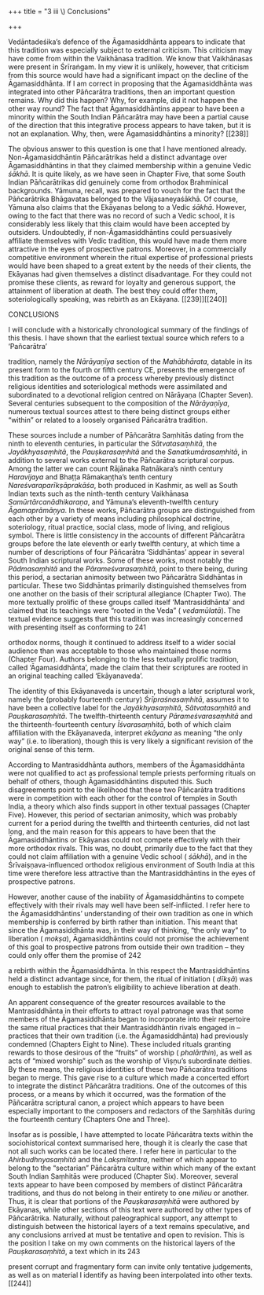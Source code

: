 +++
title = "3 iii \\) Conclusions"

+++

Vedāntadeśika’s defence of the Āgamasiddhānta appears to indicate that this tradition was especially subject to external criticism. This criticism may have come from within the Vaikhānasa tradition. We know that Vaikhānasas were present in Śrīraṅgam. In my view it is unlikely, however, that criticism from this source would have had a significant impact on the decline of the Āgamasiddhānta. If I am correct in proposing that the Āgamasiddhānta was integrated into other Pāñcarātra traditions, then an important question remains. Why did this happen? Why, for example, did it not happen the other way round? The fact that Āgamasiddhāntins appear to have been a minority within the South Indian Pāñcarātra may have been a partial cause of the direction that this integrative process appears to have taken, but it is not an explanation. Why, then, were Āgamasiddhāntins a minority? [[238]]

The obvious answer to this question is one that I have mentioned already. Non-Āgamasiddhāntin Pāñcarātrikas held a distinct advantage over Āgamasiddhāntins in that they claimed membership within a genuine Vedic *śākhā*. It is quite likely, as we have seen in Chapter Five, that some South Indian Pāñcarātrikas did genuinely come from orthodox Brahminical backgrounds. Yāmuna, recall, was prepared to vouch for the fact that the Pāñcarātrika Bhāgavatas belonged to the Vājasaneyaśākhā. Of course, Yāmuna also claims that the Ekāyanas belong to a Vedic *śākhā*. However, owing to the fact that there was no record of such a Vedic school, it is considerably less likely that this claim would have been accepted by outsiders. Undoubtedly, if non-Āgamasiddhāntins could persuasively affiliate themselves with Vedic tradition, this would have made them more attractive in the eyes of prospective patrons. Moreover, in a commercially competitive environment wherein the ritual expertise of professional priests would have been shaped to a great extent by the needs of their clients, the Ekāyanas had given themselves a distinct disadvantage. For they could not promise these clients, as reward for loyalty and generous support, the attainment of liberation at death. The best they could offer them, soteriologically speaking, was rebirth as an Ekāyana. [[239]][[240]]

CONCLUSIONS 

I will conclude with a historically chronological summary of the findings of this thesis. I have shown that the earliest textual source which refers to a ‘Pañcarātra’ 

tradition, namely the *Nārāyaṇīya* section of the *Mahābhārata*, datable in its present form to the fourth or fifth century CE, presents the emergence of this tradition as the outcome of a process whereby previously distinct religious identities and soteriological methods were assimilated and subordinated to a devotional religion centred on Nārāyaṇa \(Chapter Seven\). Several centuries subsequent to the composition of the *Nārāyaṇīya*, numerous textual sources attest to there being distinct groups either “within” or related to a loosely organised Pāñcarātra tradition. 

These sources include a number of Pāñcarātra Saṃhitās dating from the ninth to eleventh centuries, in particular the *Sātvatasaṃhitā*, the *Jayākhyasaṃhitā*, the *Pauṣkarasaṃhitā* and the *Sanatkumārasaṃhitā*, in addition to several works external to the Pāñcarātra scriptural corpus. Among the latter we can count Rājānaka Ratnākara’s ninth century *Haravijaya* and Bhaṭṭa Rāmakaṇṭha’s tenth century *Nareśvaraparīkṣāprakāśa*, both produced in Kashmir, as well as South Indian texts such as the ninth-tenth century Vaikhānasa *Samūrtārcanādhikaraṇa*, and Yāmuna’s eleventh-twelfth century *Āgamaprāmāṇya*. In these works, Pāñcarātra groups are distinguished from each other by a variety of means including philosophical doctrine, soteriology, ritual practice, social class, mode of living, and religious symbol. There is little consistency in the accounts of different Pāñcarātra groups before the late eleventh or early twelfth century, at which time a number of descriptions of four Pāñcarātra ‘Siddhāntas’ appear in several South Indian scriptural works. Some of these works, most notably the *Pādmasaṃhitā* and the *Pārameśvarasaṃhitā*, point to there being, during this period, a sectarian animosity between two Pāñcarātra Siddhāntas in particular. These two Siddhāntas primarily distinguished themselves from one another on the basis of their scriptural allegiance \(Chapter Two\). The more textually prolific of these groups called itself ‘Mantrasiddhānta’ and claimed that its teachings were “rooted in the Veda” \( *vedamūlatā*\). The textual evidence suggests that this tradition was increasingly concerned with presenting itself as conforming to 241 

orthodox norms, though it continued to address itself to a wider social audience than was acceptable to those who maintained those norms \(Chapter Four\). Authors belonging to the less textually prolific tradition, called ‘Āgamasiddhānta’, made the claim that their scriptures are rooted in an original teaching called ‘Ekāyanaveda’. 

The identity of this Ekāyanaveda is uncertain, though a later scriptural work, namely the \(probably fourteenth century\) *Śrīpraśnasaṃhitā*, assumes it to have been a collective label for the *Jayākhyasaṃhitā*, *Sātvatasaṃhitā* and *Pauṣkarasaṃhitā*. The twelfth-thirteenth century *Pārameśvarasaṃhitā* and the thirteenth-fourteenth century *Īśvarasaṃhitā*, both of which claim affiliation with the Ekāyanaveda, interpret *ekāyana* as meaning “the only way” \(i.e. to liberation\), though this is very likely a significant revision of the original sense of this term. 

According to Mantrasiddhānta authors, members of the Āgamasiddhānta were not qualified to act as professional temple priests performing rituals on behalf of others, though Āgamasiddhāntins disputed this. Such disagreements point to the likelihood that these two Pāñcarātra traditions were in competition with each other for the control of temples in South India, a theory which also finds support in other textual passages \(Chapter Five\). However, this period of sectarian animosity, which was probably current for a period during the twelfth and thirteenth centuries, did not last long, and the main reason for this appears to have been that the Āgamasiddhāntins or Ekāyanas could not compete effectively with their more orthodox rivals. This was, no doubt, primarily due to the fact that they could not claim affiliation with a genuine Vedic school \( *śākhā*\), and in the Śrīvaiṣṇava-influenced orthodox religious environment of South India at this time were therefore less attractive than the Mantrasiddhāntins in the eyes of prospective patrons. 

However, another cause of the inability of Āgamasiddhāntins to compete effectively with their rivals may well have been self-inflicted. I refer here to the Āgamasiddhāntins’ understanding of their own tradition as one in which membership is conferred by birth rather than initiation. This meant that since the Āgamasiddhānta was, in their way of thinking, “the only way” to liberation \( *mokṣa*\), Āgamasiddhāntins could not promise the achievement of this goal to prospective patrons from outside their own tradition – they could only offer them the promise of 242 

a rebirth within the Āgamasiddhānta. In this respect the Mantrasiddhāntins held a distinct advantage since, for them, the ritual of initiation \( *dīkṣā*\) was enough to establish the patron’s eligibility to achieve liberation at death. 

An apparent consequence of the greater resources available to the Mantrasiddhānta in their efforts to attract royal patronage was that some members of the Āgamasiddhānta began to incorporate into their repertoire the same ritual practices that their Mantrasiddhāntin rivals engaged in – practices that their own tradition \(i.e. the Āgamasiddhānta\) had previously condemned \(Chapters Eight to Nine\). These included rituals granting rewards to those desirous of the “fruits” of worship \( *phalārthin*\), as well as acts of “mixed worship” such as the worship of Viṣṇu’s subordinate deities. By these means, the religious identities of these two Pāñcarātra traditions began to merge. This gave rise to a culture which made a concerted effort to integrate the distinct Pāñcarātra traditions. One of the outcomes of this process, or a means by which it occurred, was the formation of the Pāñcarātra scriptural canon, a project which appears to have been especially important to the composers and redactors of the Saṃhitās during the fourteenth century \(Chapters One and Three\). 

Insofar as is possible, I have attempted to locate Pāñcarātra texts within the sociohistorical context summarised here, though it is clearly the case that not all such works can be located there. I refer here in particular to the *Ahirbudhnyasaṃhitā* and the *Lakṣmītantra*, neither of which appear to belong to the “sectarian” Pāñcarātra culture within which many of the extant South Indian Saṃhitās were produced \(Chapter Six\). Moreover, several texts appear to have been composed by members of distinct Pāñcarātra traditions, and thus do not belong in their entirety to one *milieu* or another. Thus, it is clear that portions of the *Pauṣkarasaṃhitā* were authored by Ekāyanas, while other sections of this text were authored by other types of Pāñcarātrika. Naturally, without paleographical support, any attempt to distinguish between the historical layers of a text remains speculative, and any conclusions arrived at must be tentative and open to revision. This is the position I take on my own comments on the historical layers of the *Pauṣkarasaṃhitā*, a text which in its 243 

present corrupt and fragmentary form can invite only tentative judgements, as well as on material I identify as having been interpolated into other texts. [[244]]